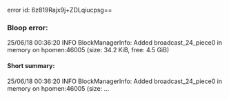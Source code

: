 error id: 6z819Rajx9j+ZDLqiucpsg==
### Bloop error:

25/06/18 00:36:20 INFO BlockManagerInfo: Added broadcast_24_piece0 in memory on hpomen:46005 (size: 34.2 KiB, free: 4.5 GiB)
#### Short summary: 

25/06/18 00:36:20 INFO BlockManagerInfo: Added broadcast_24_piece0 in memory on hpomen:46005 (size: ...